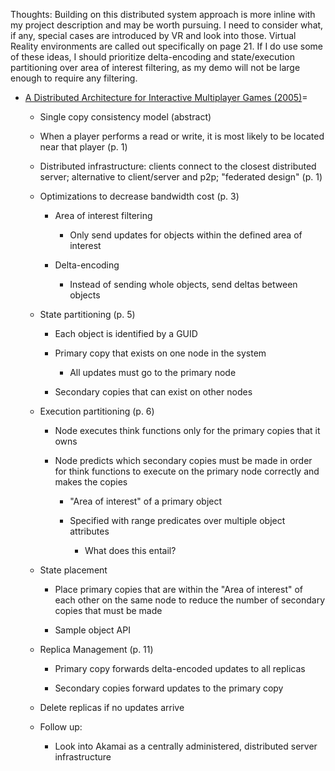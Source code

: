 Thoughts: Building on this distributed system approach is more inline with my
project description and may be worth pursuing. I need to consider what, if any,
special cases are introduced by VR and look into those. Virtual Reality
environments are called out specifically on page 21. If I do use some of these
ideas, I should prioritize delta-encoding and state/execution partitioning over
area of interest filtering, as my demo will not be large enough to require any
filtering.

- [A Distributed Architecture for Interactive Multiplayer
Games (2005)](https://pdfs.semanticscholar.org/eea9/b20c80882d61255039d1c781ed3a8e219ee2.pdf)=

  - Single copy consistency model (abstract)

  - When a player performs a read or write, it is most likely to be located
    near that player (p. 1)

  - Distributed infrastructure: clients connect to the closest distributed
    server; alternative to client/server and p2p; "federated design" (p. 1)

  - Optimizations to decrease bandwidth cost (p. 3)

    - Area of interest filtering

      - Only send updates for objects within the defined area of interest

    - Delta-encoding

      - Instead of sending whole objects, send deltas between objects

  - State partitioning (p. 5)

    - Each object is identified by a GUID

    - Primary copy that exists on one node in the system

      - All updates must go to the primary node

    - Secondary copies that can exist on other nodes

  - Execution partitioning (p. 6)

    - Node executes think functions only for the primary copies that it owns

    - Node predicts which secondary copies must be made in order for think
      functions to execute on the primary node correctly and makes the copies

      - "Area of interest" of a primary object

      - Specified with range predicates over multiple object attributes

        - What does this entail?

  - State placement

    - Place primary copies that are within the "Area of interest" of each other
      on the same node to reduce the number of secondary copies that must be
      made

    - Sample object API

  - Replica Management (p. 11)

    - Primary copy forwards delta-encoded updates to all replicas

    - Secondary copies forward updates to the primary copy

  - Delete replicas if no updates arrive

  - Follow up:

    - Look into Akamai as a centrally administered, distributed server infrastructure
